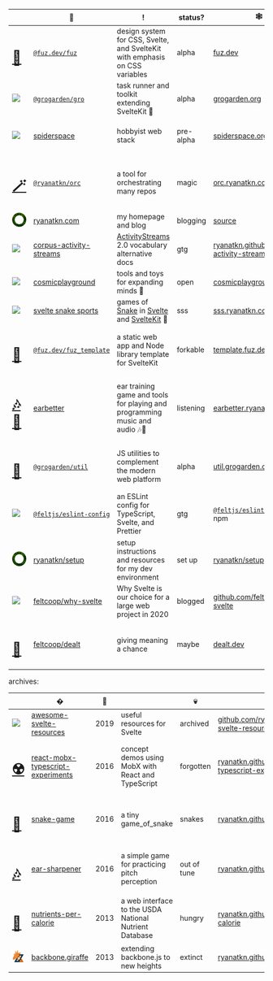 |                                                                                                                                                                                          | 🐢                                                                             | !                                                                                                                                    | status?      | 🕸️                                                                                                | topics                                                                                                                                                                                                                                                      |
| ---------------------------------------------------------------------------------------------------------------------------------------------------------------------------------------- | ------------------------------------------------------------------------------ | ------------------------------------------------------------------------------------------------------------------------------------ | ------------ | ------------------------------------------------------------------------------------------------- | ----------------------------------------------------------------------------------------------------------------------------------------------------------------------------------------------------------------------------------------------------------- |
| <a href="https://github.com/fuz-dev/fuz"><h1>🧶</h1></a>                                                     | [`@fuz.dev/fuz`](https://github.com/fuz-dev/fuz)                         | design system for CSS, Svelte, and SvelteKit with emphasis on CSS variables                                                                                     | alpha    | [fuz.dev](https://www.fuz.dev/)                                                               | [web](https://github.com/topics/web) [design-system](https://github.com/topics/design-system) [svelte](https://github.com/topics/svelte) [sveltekit](https://github.com/topics/sveltekit) [typescript](https://github.com/topics/typescript)                            |
| <a href="https://github.com/grogarden/gro"><img src="https://raw.githubusercontent.com/grogarden/gro/main/static/favicon.png" /></a>                                                       | [`@grogarden/gro`](https://github.com/grogarden/gro)                                 | task runner and toolkit extending SvelteKit 🌰                                                                                                        | alpha        | <a href="https://www.grogarden.org/">grogarden.org</a>                                                                                       | [web](https://github.com/topics/web) [svelte](https://github.com/topics/svelte) [sveltekit](https://github.com/topics/sveltekit) [typescript](https://github.com/topics/typescript)                                                                         |
| <a href="https://github.com/spiderspace/spiderspace"><img src="https://raw.githubusercontent.com/spiderspace/spiderspace/main/static/favicon.png" /></a>                                                                                                                     | [spiderspace](https://github.com/spiderspace/spiderspace)          | hobbyist web stack                                                                                                                       | pre-alpha | [spiderspace.org](https://www.spiderspace.org/)                                                       | [web](https://github.com/topics/web) [hobby](https://github.com/topics/hobby) [stack](https://github.com/topics/stack) [svelte](https://github.com/topics/svelte) [sveltekit](https://github.com/topics/sveltekit) [typescript](https://github.com/topics/typescript)                                                                                                                                                                                                                                                     |
| <a href="https://github.com/ryanatkn/orc"><h1>🪄</h1></a>                                                       | [`@ryanatkn/orc`](https://github.com/ryanatkn/orc)                                 | a tool for orchestrating many repos                                                                                                        | magic        | <a href="https://orc.ryanatkn.com/">orc.ryanatkn.com</a>                                                                                       | [web](https://github.com/topics/web)                                                                         |
| <a href="https://www.ryanatkn.com/"><img src="https://raw.githubusercontent.com/ryanatkn/ryanatkn.com/main/static/favicon.png" /></a>                                                | [ryanatkn.com](https://www.ryanatkn.com/)                                      | my homepage and blog                                                                                                                 | blogging     | [source](https://github.com/ryanatkn/ryanatkn.com)                                                | [web](https://github.com/topics/web)                                                                                                                                                                                                                        |
| <a href="https://github.com/ryanatkn/corpus-activity-streams"><img src="https://avatars.githubusercontent.com/u/219549?s=200&v=4" /></a>                                                 | [corpus-activity-streams](https://github.com/ryanatkn/corpus-activity-streams) | [ActivityStreams](https://en.wikipedia.org/wiki/Activity_Streams_(format)) 2.0 vocabulary alternative docs                                                                                      | gtg          | [ryanatkn.github.io/corpus-activity-streams](https://ryanatkn.github.io/corpus-activity-streams/) | [activitystreams](https://github.com/topics/activitystreams) [activitypub](https://github.com/topics/activitypub) [fediverse](https://github.com/topics/fediverse)                                                                                          |
| <a href="https://github.com/ryanatkn/cosmicplayground"><img src="https://raw.githubusercontent.com/ryanatkn/cosmicplayground/main/static/assets/characters/cosmic-kitty.webp" /></a> | [cosmicplayground](https://github.com/ryanatkn/cosmicplayground)               | tools and toys for expanding minds 🌌                                                                                                | open         | [cosmicplayground.org](https://www.cosmicplayground.org/)                                         | [web](https://github.com/topics/web) [game](https://github.com/topics/game) [space](https://github.com/topics/space) [svelte](https://github.com/topics/svelte) [sveltekit](https://github.com/topics/sveltekit) [pixijs](https://github.com/topics/pixijs) |
| <a href="https://github.com/ryanatkn/svelte_snake_sports"><img src="https://raw.githubusercontent.com/ryanatkn/svelte_snake_sports/main/static/favicon.png" /></a>                   | [svelte snake sports](https://github.com/ryanatkn/svelte_snake_sports)         | games of [Snake](https://wikipedia.org/wiki/Snake_game) in [Svelte](https://svelte.dev/) and [SvelteKit](https://kit.svelte.dev/) 🐍 | sss          | [sss.ryanatkn.com](https://sss.ryanatkn.com/)         | [web](https://github.com/topics/web) [game](https://github.com/topics/game) [snake](https://github.com/topics/snake) [svelte](https://github.com/topics/svelte) [sveltekit](https://github.com/topics/sveltekit)                                            |
| <a href="https://github.com/fuz-dev/fuz_template"><h1>🧶</h1></a>                                                     | [`@fuz.dev/fuz_template`](https://github.com/fuz-dev/fuz_template)                         | a static web app and Node library template for SvelteKit                                                                                     | forkable    | [template.fuz.dev](https://template.fuz.dev/)                                                               | [web](https://github.com/topics/web) [template](https://github.com/topics/template) [starter](https://github.com/topics/starter) [svelte](https://github.com/topics/svelte) [sveltekit](https://github.com/topics/sveltekit) [typescript](https://github.com/topics/typescript) |
| <a href="https://github.com/ryanatkn/earbetter"><h1>🎶🦜</h1></a>                                                                                                                        | [earbetter](https://github.com/ryanatkn/earbetter)                             | ear training game and tools for playing and programming music and audio 🎶🦜                                                         | listening    | [earbetter.ryanatkn.com](https://earbetter.ryanatkn.com/)                                         | [ear-training](https://github.com/topics/ear-training) [ear-training-game](https://github.com/topics/ear-training-game) [game](https://github.com/topics/game) [music](https://github.com/topics/music) [audio](https://github.com/topics/audio)            |
| <a href="https://github.com/grogarden/util"><h1>🦕</h1></a>                                                                                                                               | [`@grogarden/util`](https://github.com/grogarden/util)                               | JS utilities to complement the modern web platform                                                                                               | alpha    | [util.grogarden.org](https://util.grogarden.org/)                                                           | [javascript](https://github.com/topics/javascript) [library](https://github.com/topics/library) [typescript](https://github.com/topics/typescript) [web](https://github.com/topics/web)                                                                                                                  |
| <a href="https://github.com/feltjs/eslint-config"><img src="https://avatars.githubusercontent.com/u/6019716?s=200&v=4" /></a>                                                            | [`@feltjs/eslint-config`](https://github.com/feltjs/eslint-config)             | an ESLint config for TypeScript, Svelte, and Prettier                                                                                | gtg          | [`@feltjs/eslint-config`](https://www.npmjs.com/package/@feltjs/eslint-config) on npm             | [eslint](https://github.com/topics/eslint) [svelte](https://github.com/topics/svelte) [typescript](https://github.com/topics/typescript)                                                                                                                    |
| <a href="https://github.com/ryanatkn/setup"><img src="https://raw.githubusercontent.com/ryanatkn/ryanatkn.com/main/static/favicon.png" /></a>                                        | [ryanatkn/setup](https://github.com/ryanatkn/setup)                            | setup instructions and resources for my dev environment                                                                              | set up       | [ryanatkn/setup](https://github.com/ryanatkn/setup)                                               | [dev-setup](https://github.com/topics/dev-setup) [web](https://github.com/topics/web)                                                                                                                                                                       |
| <a href="https://github.com/feltcoop/why-svelte"><img src="https://raw.githubusercontent.com/ryanatkn/awesome-svelte-resources/master/svelte-logo.svg" /></a>                            | [feltcoop/why-svelte](https://github.com/feltcoop/why-svelte)                  | Why Svelte is our choice for a large web project in 2020                                                                             | blogged      | [github.com/feltcoop/why-svelte](https://github.com/feltcoop/why-svelte)                          | [svelte](https://github.com/topics/svelte) [html](https://github.com/topics/html) [css](https://github.com/topics/css) [javascript](https://github.com/topics/javascript) [web](https://github.com/topics/web)                                              |
| <h1><a href="https://github.com/feltcoop/dealt">🔮</a></h1>                                                                                                                              | [feltcoop/dealt](https://github.com/feltcoop/dealt)                            | giving meaning a chance                                                                                                              | maybe        | [dealt.dev](https://www.dealt.dev/)                                                               | [web](https://github.com/topics/web)                                                                                                                                                                                                                        |

archives:

|                                                                                                                                                                                | �                                                                                                  | 🦴   |                                                        | 💀            | 🕸️                                                                                                                    |                                                                                                                                    |
| ------------------------------------------------------------------------------------------------------------------------------------------------------------------------------ | -------------------------------------------------------------------------------------------------- | ---- | ------------------------------------------------------ | ------------- | --------------------------------------------------------------------------------------------------------------------- | ---------------------------------------------------------------------------------------------------------------------------------- |
| <a href="https://github.com/ryanatkn/awesome-svelte-resources"><img src="https://raw.githubusercontent.com/ryanatkn/awesome-svelte-resources/master/svelte-logo.svg" /></a>    | [awesome-svelte-resources](https://github.com/ryanatkn/awesome-svelte-resources)                   | 2019 | useful resources for Svelte                            | archived      | [github.com/ryanatkn/awesome-svelte-resources](https://github.com/ryanatkn/awesome-svelte-resources/)                 | [svelte](https://github.com/topics/svelte) [javascript](https://github.com/topics/javascript) [web](https://github.com/topics/web) |
| <h1><a href="https://github.com/ryanatkn/react-mobx-typescript-experiments">☢️</a></h1>                                                                                        | [react-mobx-typescript-experiments](https://github.com/ryanatkn/react-mobx-typescript-experiments) | 2016 | concept demos using MobX with React and TypeScript     | forgotten     | [ryanatkn.github.io/react-mobx-typescript-experiments](https://ryanatkn.github.io/react-mobx-typescript-experiments/) | shrug                                                                                                                              |
| <h1><a href="https://github.com/ryanatkn/snake-game">🐍</a></h1>                                                                                                               | [snake-game](https://github.com/ryanatkn/snake-game)                                               | 2016 | a tiny game_of_snake                                   | snakes | [ryanatkn.github.io/snake-game](http://ryanatkn.github.io/snake-game)                                                 | interview question, successor is [svelte_snake_sports](https://github.com/ryanatkn/svelte_snake_sports)                                                                                                                 |
| <h1><a href="https://github.com/ryanatkn/ear-sharpener">🎶</a></h1>                                                                                                            | [ear-sharpener](https://github.com/ryanatkn/ear-sharpener)                                         | 2016 | a simple game for practicing pitch perception          | out of tune   | [ryanatkn.github.io/ear-sharpener](http://ryanatkn.github.io/ear-sharpener)                                           | do not use this much, it's literally out of tune, successor is [earbetter](https://github.com/ryanatkn/earbetter)                                                                                   |
| <h1><a href="https://github.com/ryanatkn/nutrients-per-calorie">🐬</a></h1>                                                                                                    | [nutrients-per-calorie](https://github.com/ryanatkn/nutrients-per-calorie)                         | 2013 | a web interface to the USDA National Nutrient Database | hungry        | [ryanatkn.github.io/nutrients-per-calorie](http://ryanatkn.github.io/nutrients-per-calorie)                           | food                                                                                                                               |
| <a href="https://github.com/ryanatkn/backbone.giraffe"><img src="https://raw.githubusercontent.com/ryanatkn/backbone.giraffe/master/dist/docs/img/backbone.giraffe.png" /></a> | [backbone.giraffe](https://github.com/ryanatkn/backbone.giraffe)                                   | 2013 | extending backbone.js to new heights                   | extinct       | [ryanatkn.github.io/backbone.giraffe](https://ryanatkn.github.io/backbone.giraffe/)                                   | rip🦴️🦒                                                                                                                           |
